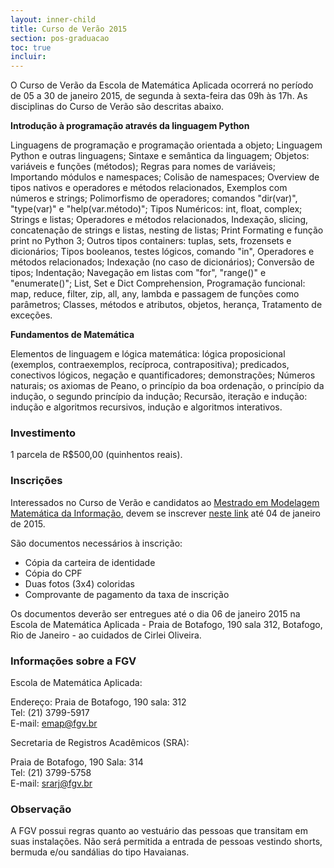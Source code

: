 ```yaml
---
layout: inner-child
title: Curso de Verão 2015
section: pos-graduacao
toc: true
incluir:
---
```


O Curso de Verão da Escola de Matemática Aplicada ocorrerá no período
de 05 a 30 de janeiro 2015, de segunda à sexta-feira das 09h às
17h. As disciplinas do Curso de Verão são descritas abaixo.

**Introdução à programação através da linguagem Python**

Linguagens de programação e programação orientada a objeto; Linguagem
Python e outras linguagens; Sintaxe e semântica da linguagem; Objetos:
variáveis e funções (métodos); Regras para nomes de variáveis;
Importando módulos e namespaces; Colisão de namespaces; Overview de
tipos nativos e operadores e métodos relacionados, Exemplos com
números e strings; Polimorfismo de operadores; comandos "dir(var)",
"type(var)" e "help(var.método)"; Tipos Numéricos: int, float,
complex; Strings e listas; Operadores e métodos relacionados,
Indexação, slicing, concatenação de strings e listas, nesting de
listas; Print Formating e função print no Python 3; Outros tipos
containers: tuplas, sets, frozensets e dicionários; Tipos booleanos,
testes lógicos, comando "in", Operadores e métodos relacionados;
Indexação (no caso de dicionários); Conversão de tipos; Indentação;
Navegação em listas com "for", "range()" e "enumerate()"; List, Set e
Dict Comprehension, Programação funcional: map, reduce, filter, zip,
all, any, lambda e passagem de funções como parâmetros; Classes,
métodos e atributos, objetos, herança, Tratamento de exceções.

**Fundamentos de Matemática**

Elementos de linguagem e lógica matemática: lógica proposicional
(exemplos, contraexemplos, recíproca, contrapositiva); predicados,
conectivos lógicos, negação e quantificadores; demonstrações; Números
naturais; os axiomas de Peano, o princípio da boa ordenação, o
princípio da indução, o segundo princípio da indução; Recursão,
iteração e indução: indução e algoritmos recursivos, indução e
algoritmos interativos.

### Investimento

1 parcela de R$500,00 (quinhentos reais).

### Inscrições

Interessados no Curso de Verão e candidatos ao
[Mestrado em Modelagem Matemática da Informação](/pos-graduacao/selecao.html),
devem se inscrever
[neste link](http://fgv159.fgv.br/pls/DCCACR/wcc7000$.prcinicial?P_PRSE_CD=CVMA&p_empresa=EMAP)
até 04 de janeiro de 2015.

São documentos necessários à inscrição:

- Cópia da carteira de identidade
- Cópia do CPF
- Duas fotos (3x4) coloridas
- Comprovante de pagamento da taxa de inscrição

Os documentos deverão ser entregues até o dia 06 de janeiro 2015 na
Escola de Matemática Aplicada - Praia de Botafogo, 190
sala 312, Botafogo, Rio de Janeiro - ao cuidados de Cirlei Oliveira.

### Informações sobre a FGV

Escola de Matemática Aplicada:

Endereço: Praia de Botafogo, 190 sala: 312<br/>
Tel: (21) 3799-5917<br/>
E-mail: emap@fgv.br

Secretaria de Registros Acadêmicos (SRA):

Praia de Botafogo, 190 Sala: 314<br/>
Tel: (21) 3799-5758<br/>
E-mail: srarj@fgv.br

### Observação
 
A FGV possui regras quanto ao vestuário das pessoas que transitam em
suas instalações. Não será permitida a entrada de pessoas vestindo
shorts, bermuda e/ou sandálias do tipo Havaianas.

